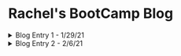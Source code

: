 
# Rachel's BootCamp Blog

<details>
<summary>Blog Entry 1 - 1/29/21</summary>

## Was your first week what you expected? Why? Why not?

The first week is about what I had expected. It was a good introduction to the self-learning elements of the course, and helped me understand how to prioritize material. At first pass, you're not always going to understand the concept -- practice is where the knowledge gets solidified.
 
## What are you struggling with?

I often feel like I don't understand why we're doing something the way we are until I've practiced several times, then it suddenly makes sense. It's hard to wade through that initial confusion but rewarding once it clicks.
 
## What are you excited or eager to learn more about?

Everything! Particularly practicing JavaScript. 
</details>

<details>

<summary>Blog Entry 2 - 2/6/21</summary>
 
## What are your thoughts on pseudo coding?
 
Last week pseudo coding was pretty difficult becasue I was still getting my feet under me. I think it'll be easier and more helpful this coming week, now that I have a sense of how our basic tools (terminal, VS Code, etc) work and can use them competently. 

## What are you struggling with?
Just trying to make sure I get enough actual project practice in during the week. I'm going to keep focusing on getting through the readings and to the projects as quickly as possible (while still retaining the info), because the projects are where the info is solidified. 
 
## What are you excited or eager to learn more about?
I am *really* excited to get started on JavaScript this coming week. 

</details>
